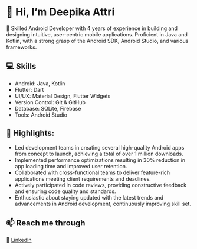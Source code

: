# 👋 Hi, I’m Deepika Attri


🌱 Skilled Android Developer with 4 years of experience in building and designing intuitive, user-centric mobile applications. Proficient in Java and Kotlin, with a strong grasp of the Android SDK, Android Studio, and various frameworks.

## 💻 Skills

* Android: Java, Kotlin
* Flutter: Dart
* UI/UX: Material Design, Flutter Widgets
* Version Control: Git & GitHub
* Database: SQLite, Firebase
* Tools: Android Studio

## 🌟 Highlights:

* Led development teams in creating several high-quality Android apps from concept to launch, achieving a total of over 1 million downloads.
* Implemented performance optimizations resulting in 30% reduction in app loading time and improved user retention.
* Collaborated with cross-functional teams to deliver feature-rich applications meeting client requirements and deadlines.
* Actively participated in code reviews, providing constructive feedback and ensuring code quality and standards.
* Enthusiastic about staying updated with the latest trends and advancements in Android development, continuously improving skill set.

## 📫 Reach me through
💼 [LinkedIn](www.linkedin.com/in/deepika-attri-824419222)
